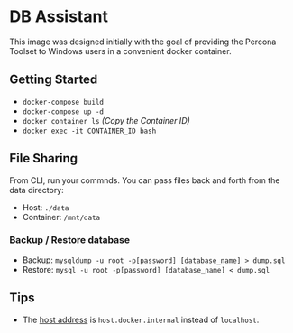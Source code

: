 # DB Assistant

This image was designed initially with the goal of providing the Percona Toolset to Windows users in a convenient docker container.

## Getting Started
- `docker-compose build`
- `docker-compose up -d`
- `docker container ls` *(Copy the Container ID)*
- `docker exec -it CONTAINER_ID bash`

## File Sharing
From CLI, run your commnds. You can pass files back and forth from the data directory:

- Host: `./data`
- Container: `/mnt/data`

### Backup / Restore database
- Backup: `mysqldump -u root -p[password] [database_name] > dump.sql`
- Restore: `mysql -u root -p[password] [database_name] < dump.sql`

## Tips
- The [host address](https://stackoverflow.com/questions/24319662/from-inside-of-a-docker-container-how-do-i-connect-to-the-localhost-of-the-mach#:~:text=To%20access%20MySQL%20running%20on,or%20bind%2Daddress%20%3D%200.0.) is `host.docker.internal` instead of `localhost`.
